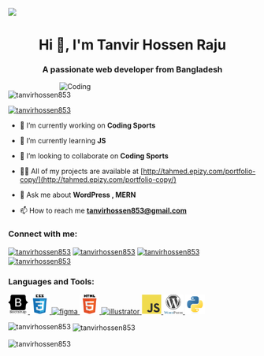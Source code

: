 ![](https://pbs.twimg.com/profile_banners/1518733218425761792/1681212443/1080x360)







<h1 align="center">Hi 👋, I'm Tanvir Hossen Raju</h1>
<h3 align="center">A passionate web developer from Bangladesh</h3>
<img align="right" alt="Coding" width="400" src="https://cdn.dribbble.com/users/499731/screenshots/3345216/file_gif.gif")

<p align="left"> <img src="https://komarev.com/ghpvc/?username=tanvirhossen853&label=Profile%20views&color=0e75b6&style=flat" alt="tanvirhossen853" /> </p>

<p align="left"> <a href="https://twitter.com/tanvirhossen853" target="blank"><img src="https://img.shields.io/twitter/follow/tanvirhossen853?logo=twitter&style=for-the-badge" alt="tanvirhossen853" /></a> </p>


- 🔭 I’m currently working on **Coding Sports**

- 🌱 I’m currently learning **JS**

- 👯 I’m looking to collaborate on **Coding Sports**

- 👨‍💻 All of my projects are available at [http://tahmed.epizy.com/portfolio-copy/](http://tahmed.epizy.com/portfolio-copy/)

- 💬 Ask me about **WordPress , MERN**

- 📫 How to reach me **tanvirhossen853@gmail.com**

<h3 align="left">Connect with me:</h3>
<p align="left">
<a href="https://twitter.com/tanvirhossen853" target="blank"><img align="center" src="https://raw.githubusercontent.com/rahuldkjain/github-profile-readme-generator/master/src/images/icons/Social/twitter.svg" alt="tanvirhossen853" height="30" width="40" /></a>
<a href="https://linkedin.com/in/tanvirhossen853" target="blank"><img align="center" src="https://raw.githubusercontent.com/rahuldkjain/github-profile-readme-generator/master/src/images/icons/Social/linked-in-alt.svg" alt="tanvirhossen853" height="30" width="40" /></a>
<a href="https://fb.com/tanvirhossen853" target="blank"><img align="center" src="https://raw.githubusercontent.com/rahuldkjain/github-profile-readme-generator/master/src/images/icons/Social/facebook.svg" alt="tanvirhossen853" height="30" width="40" /></a>
<a href="https://instagram.com/tanvirhossen853" target="blank"><img align="center" src="https://raw.githubusercontent.com/rahuldkjain/github-profile-readme-generator/master/src/images/icons/Social/instagram.svg" alt="tanvirhossen853" height="30" width="40" /></a>
</p>

<h3 align="left">Languages and Tools:</h3>
<p align="left"> <a href="https://getbootstrap.com" target="_blank" rel="noreferrer"> <img src="https://raw.githubusercontent.com/devicons/devicon/master/icons/bootstrap/bootstrap-plain-wordmark.svg" alt="bootstrap" width="40" height="40"/> </a> <a href="https://www.w3schools.com/css/" target="_blank" rel="noreferrer"> <img src="https://raw.githubusercontent.com/devicons/devicon/master/icons/css3/css3-original-wordmark.svg" alt="css3" width="40" height="40"/> </a> <a href="https://www.figma.com/" target="_blank" rel="noreferrer"> <img src="https://www.vectorlogo.zone/logos/figma/figma-icon.svg" alt="figma" width="40" height="40"/> </a> <a href="https://www.w3.org/html/" target="_blank" rel="noreferrer"> <img src="https://raw.githubusercontent.com/devicons/devicon/master/icons/html5/html5-original-wordmark.svg" alt="html5" width="40" height="40"/> </a> <a href="https://www.adobe.com/in/products/illustrator.html" target="_blank" rel="noreferrer"> <img src="https://www.vectorlogo.zone/logos/adobe_illustrator/adobe_illustrator-icon.svg" alt="illustrator" width="40" height="40"/> </a>  </a> <a href="https://developer.mozilla.org/en-US/docs/Web/JavaScript" target="_blank" rel="noreferrer"> <img src="https://raw.githubusercontent.com/devicons/devicon/master/icons/javascript/javascript-original.svg" alt="javascript" width="40" height="40"/> </a>
<a href="#" target="_blank" rel="noreferrer"> <img src="https://raw.githubusercontent.com/devicons/devicon/master/icons/wordpress/wordpress-original.svg" alt="wordpress" width="40" height="40"/> </a><a href="https://www.python.org" target="_blank" rel="noreferrer"> <img src="https://raw.githubusercontent.com/devicons/devicon/master/icons/python/python-original.svg" alt="python" width="40" height="40"/> </a> </p>

<p><img align="left" src="https://github-readme-stats.vercel.app/api/top-langs?username=tanvirhossen853&show_icons=true&locale=en&layout=compact" alt="tanvirhossen853" /></p>

<p>&nbsp;<img align="center" src="https://github-readme-stats.vercel.app/api?username=tanvirhossen853&show_icons=true&locale=en" alt="tanvirhossen853" /></p>

<p><img align="center" src="https://github-readme-streak-stats.herokuapp.com/?user=tanvirhossen853&" alt="tanvirhossen853" /></p>
